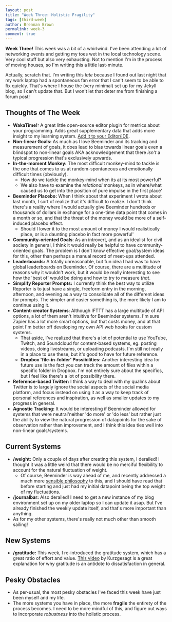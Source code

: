 ```yaml
---
layout: post
title: "Week Three: Holistic Fragility"
tags: [third-week]
author: Brennan Brown
permalink: week-3
comment: true
---
```



**Week Three!** This week was a bit of a whirlwind. I've been attending a lot of networking events and getting my toes wet in the local technology scene. Very cool stuff but also very exhausting. Not to mention I'm in the process of moving houses, so I'm writing this a little last-minute.

Actually, scratch that. I'm writing this *late* because I found out last night that my work laptop had a spontaneous fan error that I can't seem to be able to fix quickly. That's where I house the (very minimal) set up for my Jekyll blog, so I can't update that. But I won't let that deter me from finishing a forum post!

## Thoughts of The Week

* **WakaTime!:** A great little open-source editor plugin for metrics about your programming. Adds great supplementary data that adds more insight to my learning system. [Add it to your Editor/IDE](https://wakatime.com).
* **Non-linear Goals:** As much as I love Beeminder and its tracking and measurement of goals, it does lead to bias towards linear goals even a blindspot to non-linear goals AKA acknowledgement that there *isn't* a typical progression that's exclusively upwards.
* **In-the-moment Monkey:** The most difficult monkey-mind to tackle is the one that comes to us at random-spontaneous and emotionally difficult times (obviously).
    - How do we tackle the monkey-mind when its at its most powerful?
    - We also have to examine the *relational* monkeys, as in where/what caused us to get into the position of pure impulse in the first place'
* **Beeminder Placebo:** When I think about that experiment I wrote about last month, I sort of realize that it's difficult to realize. I don't think there's a reality where I would actually give Beeminder hundreds or thousands of dollars in exchange for a one-time data point that comes in a month or so, and that the threat of the money would be more of a self-induced placebo effect.
    - Should I lower it to the most amount of money I would realistically place, or is a daunting placebo in fact more powerful'
* **Community-oriented Goals**: As an introvert, and as an idealist for civil society in general, I think it would really be helpful to have community-oriented goals. The problem is I don't know effective goal/system ideas for this, other than perhaps a manual record of meet-ups attended.
* **Leaderboards:** A totally unreasonable, but fun idea I had was to have global leaderboards on Beeminder. Of course, there are a multitude of reasons why it wouldn't work, but it would be really interesting to see how the 'best of' would be doing and how to try to measure *that*.
* **Simplify Reporter Prompts:** I currently think the best way to utilize Reporter is to just have a single, freeform entry in the morning, afternoon, and evening as a way to consolidate all of the different ideas for prompts. The simpler and easier something is, the more likely I am to continue using it.
* **Content-creator Systems**: Although IFTTT has a large multitude of API options, a lot of them aren't intuitive for Beeminder systems. I'm sure Zapier has a lot more smart options, but that costs money, and at that point I'm better off developing my own API web hooks for custom systems.
    - That aside, I've realized that there's a lot of potential to use YouTube, Twitch, and Soundcloud for content-based systems, eg. posting videos, doing livestreams, or uploading podcasts. I'm still not really in a place to use these, but it's good to have for future reference.
    - **Dropbox 'file-in-folder' Possibilities:** Another interesting idea for future use is the fact you can track the amount of files within a specific folder in Dropbox. I'm not entirely sure about the specifics, but I feel like there's a lot of possibility there.
* **Reference-based Twitter:** I think a way to deal with my qualms about Twitter is to largely ignore the social aspects of the social media platform, and focus instead on using it as a way to keep track of personal references and inspiration, as well as smaller updates to my progress in general.
* **Agnostic Tracking:** It would be interesting if Beeminder allowed for systems that were neutral'neither 'do more' or 'do less' but rather just the ability to view the natural progression of datapoints for the sake of observation rather than improvement, and I think this idea ties well into non-linear goals/systems.

## Current Systems

* **/weight:** Only a couple of days after creating this system, I derailed! I thought it was a little weird that there would be no merciful flexibility to account for the natural fluctuation of weight.
    - Of course, Beeminder is way ahead of me, and recently addressed a much more [sensible philosophy](https://blog.beeminder.com/autowide/) to this, and I should have read that before starting and just had my initial datapoint being the top weight of my fluctuations. 
* **/journalbar:** Also derailed! I need to get a new instance of my blog environment set up on my older laptop so I can update it asap.   But I've already finished the weekly update itself, and that's more important than anything.
* As for my other systems, there's really not much other than smooth sailing!

## New Systems

* **/gratitude:** This week, I re-introduced the gratitude system, which has a great ratio of effort and value. [This video](https://youtu.be/WPPPFqsECz0) by Kurzgesagt is a great explanation for why gratitude is an antidote  to dissatisfaction in general. 

## Pesky Obstacles

* As per-usual, the most pesky obstacles I've faced this week have just been myself and my life. 
* The more systems you have in place, the more **fragile** the entirety of the process becomes. I need to be more mindful of this, and figure out ways to incorporate *robustness* into the holistic process. 

